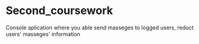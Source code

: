 # Second_coursework
Console aplication where you able send masseges to logged users, reduct users' masseges' information 
